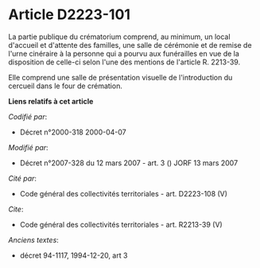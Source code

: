 # Article D2223-101

La partie publique du crématorium comprend, au minimum, un local d'accueil et d'attente des familles, une salle de cérémonie
et de remise de l'urne cinéraire à la personne qui a pourvu aux funérailles en vue de la disposition de celle-ci selon l'une
des mentions de l'article R. 2213-39.

Elle comprend une salle de présentation visuelle de l'introduction du cercueil dans le four de crémation.

**Liens relatifs à cet article**

_Codifié par_:

  - Décret n°2000-318 2000-04-07

_Modifié par_:

  - Décret n°2007-328 du 12 mars 2007 - art. 3 () JORF 13 mars 2007

_Cité par_:

  - Code général des collectivités territoriales - art. D2223-108 (V)

_Cite_:

  - Code général des collectivités territoriales - art. R2213-39 (V)

_Anciens textes_:

  - décret 94-1117, 1994-12-20, art 3
